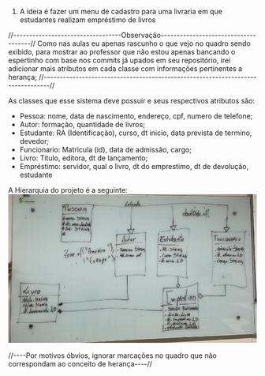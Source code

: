 1. A ideia é fazer um menu de cadastro para uma livraria em que estudantes realizam empréstimo de livros

//----------------------------------Observação-------------------------------------//
Como nas aulas eu apenas rascunho o que vejo no quadro sendo exibido, para mostrar ao professor que não estou apenas  bancando o espertinho com base nos commits já upados em seu repositório, irei adicionar mais atributos em cada classe com informações pertinentes a herança;
//--------------------------------------------------------------------------------//

As classes que esse sistema deve possuir e seus respectivos atributos são:

- Pessoa: nome, data de nascimento, endereço, cpf, numero de telefone;
- Autor: formação, quantidade de livros;
- Estudante: RA (Identificação), curso, dt inicio, data prevista de termino, devedor;
- Funcionario: Matricula (id), data de admissão, cargo;
- Livro: Titulo, editora, dt de lançamento;
- Empréstimo: servidor, qual o livro, dt do emprestimo, dt de devolução, estudante

A Hierarquia do projeto é a seguinte: 
![Screenshot](screenshot.jpeg)

//----Por motivos óbvios, ignorar marcações no quadro que não correspondam ao conceito de herança----//
